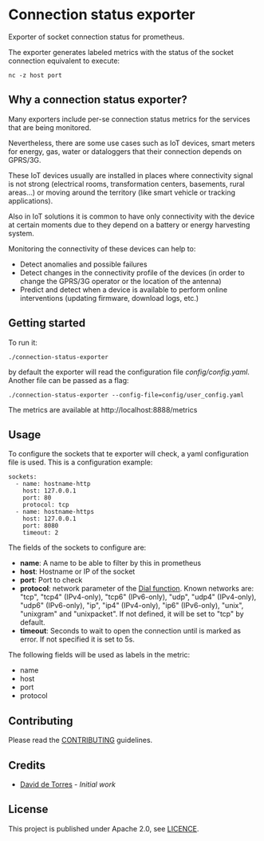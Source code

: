 # Connection status exporter
Exporter of socket connection status for prometheus.

The exporter generates labeled metrics with the status of the socket connection equivalent to execute:
```
nc -z host port
```
## Why a connection status exporter?
Many exporters include per-se connection status metrics for the services that are being monitored. 

Nevertheless, there are some use cases such as IoT devices, smart meters for energy, gas, water or dataloggers that their connection depends on GPRS/3G. 

These IoT devices usually are installed in places where connectivity signal is not strong (electrical rooms, transformation centers, basements, rural areas...) or moving around the territory (like smart vehicle or tracking applications).  

Also in IoT solutions it is common to have only connectivity with the device at certain moments due to they depend on a battery or energy harvesting system. 

Monitoring the connectivity of these devices can help to:
- Detect anomalies and possible failures
- Detect changes in the connectivity profile of the devices (in order to change the GPRS/3G operator or the location of the antenna)
- Predict and detect when a device is available to perform online interventions (updating firmware, download logs, etc.)

## Getting started
To run it:
```
./connection-status-exporter
```
by default the exporter will read the configuration file *config/config.yaml*. Another file can be passed as a flag:
```
./connection-status-exporter --config-file=config/user_config.yaml
```

The metrics are available at http://localhost:8888/metrics

## Usage
To configure the sockets that te exporter will check, a yaml configuration file is used. This is a configuration example:
```
sockets:
  - name: hostname-http
    host: 127.0.0.1
    port: 80
    protocol: tcp
  - name: hostname-https 
    host: 127.0.0.1
    port: 8080
    timeout: 2
```
The fields of the sockets to configure are:
* **name**: A name to be able to filter by this in prometheus
* **host**: Hostname or IP of the socket
* **port**: Port to check
* **protocol**: network parameter of the [Dial function](https://golang.org/pkg/net/#Dial). Known networks are: "tcp", "tcp4" (IPv4-only), "tcp6" (IPv6-only), "udp", "udp4" (IPv4-only), "udp6" (IPv6-only), "ip", "ip4" (IPv4-only), "ip6" (IPv6-only), "unix", "unixgram" and "unixpacket". If not defined, it will be set to "tcp" by default. 
* **timeout**: Seconds to wait to open the connection until is marked as error. If not specified it is set to 5s.

The following fields will be used as labels in the metric:
* name
* host
* port
* protocol

## Contributing
Please read the [CONTRIBUTING](https://github.com/daviddetorres/connection-status-exporter/blob/master/CONTRIBUTING.md) guidelines.

## Credits
- [David de Torres](https://github.com/daviddetorres) - *Initial work*

## License
This project is published under Apache 2.0, see [LICENCE](https://github.com/daviddetorres/connection-status-exporter/blob/master/LICENSE).